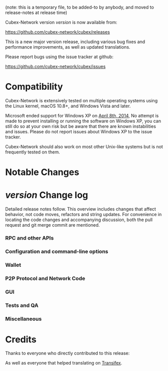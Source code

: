 (note: this is a temporary file, to be added-to by anybody, and moved to release-notes at release time)

Cubex-Network version *version* is now available from:

  <https://github.com/cubex-network/cubex/releases>

This is a new major version release, including various bug fixes and
performance improvements, as well as updated translations.

Please report bugs using the issue tracker at github:

  <https://github.com/cubex-network/cubex/issues>

Compatibility
==============

Cubex-Network is extensively tested on multiple operating systems using
the Linux kernel, macOS 10.8+, and Windows Vista and later.

Microsoft ended support for Windows XP on [April 8th, 2014](https://www.microsoft.com/en-us/WindowsForBusiness/end-of-xp-support),
No attempt is made to prevent installing or running the software on Windows XP, you
can still do so at your own risk but be aware that there are known instabilities and issues.
Please do not report issues about Windows XP to the issue tracker.

Cubex-Network should also work on most other Unix-like systems but is not
frequently tested on them.

Notable Changes
===============



*version* Change log
=================

Detailed release notes follow. This overview includes changes that affect
behavior, not code moves, refactors and string updates. For convenience in locating
the code changes and accompanying discussion, both the pull request and
git merge commit are mentioned.

### RPC and other APIs


### Configuration and command-line options


### Wallet


### P2P Protocol and Network Code


### GUI


### Tests and QA


### Miscellaneous


Credits
=======

Thanks to everyone who directly contributed to this release:


As well as everyone that helped translating on [Transifex](https://www.transifex.com/projects/p/cubcoin-translations/).
